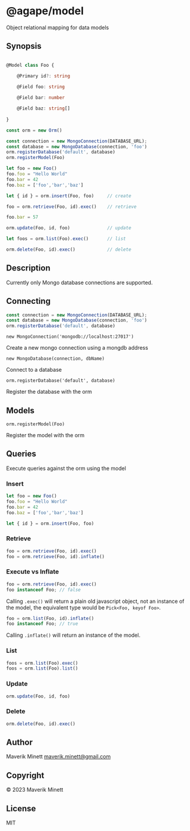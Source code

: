 # @agape/model

Object relational mapping for data models

## Synopsis

```ts

@Model class Foo {

    @Primary id?: string

    @Field foo: string
    
    @Field bar: number

    @Field baz: string[]
    
}

const orm = new Orm()

const connection = new MongoConnection(DATABASE_URL);
const database = new MongoDatabase(connection, 'foo')
orm.registerDatabase('default', database)
orm.registerModel(Foo)

let foo = new Foo()
foo.foo = "Hello World"
foo.bar = 42
foo.baz = ['foo','bar','baz']

let { id } = orm.insert(Foo, foo)     // create

foo = orm.retrieve(Foo, id).exec()    // retrieve

foo.bar = 57

orm.update(Foo, id, foo)              // update

let foos = orm.list(Foo).exec()       // list

orm.delete(Foo, id).exec()            // delete

```

## Description

Currently only Mongo database connections are supported.

## Connecting

```ts
const connection = new MongoConnection(DATABASE_URL);
const database = new MongoDatabase(connection, 'foo')
orm.registerDatabase('default', database)
```

`new MongoConnection('mongodb://localhost:27017')`

Create a new mongo connection using a mongdb address

`new MongoDatabase(connection, dbName)`

Connect to a database

`orm.registerDatabase('default', database)`

Register the database with the orm


## Models

`orm.registerModel(Foo)`

Register the model with the orm

## Queries

Execute queries against the orm using the model

### Insert

```ts
let foo = new Foo()
foo.foo = "Hello World"
foo.bar = 42
foo.baz = ['foo','bar','baz']

let { id } = orm.insert(Foo, foo)   
```

### Retrieve

```ts
foo = orm.retrieve(Foo, id).exec()  
foo = orm.retrieve(Foo, id).inflate() 
```

### Execute vs Inflate

```ts
foo = orm.retrieve(Foo, id).exec()
foo instanceof Foo; // false
```

Calling `.exec()` will return a plain old javascript object, not an
instance of the model, the equivalent type would be `Pick<Foo, keyof Foo>`.

```ts
foo = orm.list(Foo, id).inflate()
foo instanceof Foo; // true
```

Calling `.inflate()` will return an instance of the model.


### List

```ts
foos = orm.list(Foo).exec() 
foos = orm.list(Foo).list() 
```

### Update

```ts
orm.update(Foo, id, foo) 
```

### Delete

```ts
orm.delete(Foo, id).exec() 
```

## Author

Maverik Minett  maverik.minett@gmail.com


## Copyright

© 2023 Maverik Minett


## License

MIT
